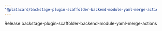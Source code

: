 ```yaml
---
'@platacard/backstage-plugin-scaffolder-backend-module-yaml-merge-actions': minor
---
```


Release backstage-plugin-scaffolder-backend-module-yaml-merge-actions
